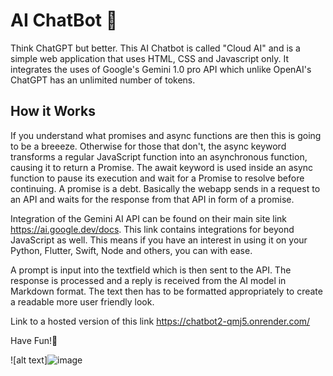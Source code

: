 # AI ChatBot 🤖

Think ChatGPT but better. This AI Chatbot is called "Cloud AI" and is a simple web application that uses HTML, CSS and Javascript only. It integrates the uses of Google's Gemini 1.0 pro API which unlike OpenAI's ChatGPT has an unlimited number of tokens. 

## How it Works

If you understand what promises and async functions are then this is going to be a breeeze. Otherwise for those that don't, the async keyword transforms a regular JavaScript function into an asynchronous function, causing it to return a Promise. The await keyword is used inside an async function to pause its execution and wait for a Promise to resolve before continuing. A promise is a debt. Basically the webapp sends in a request to an API and waits for the response from that API in form of a promise. 

Integration of the Gemini AI API can be found on their main site link https://ai.google.dev/docs. This link contains integrations for beyond JavaScript as well. This means if you have an interest in using it on your Python, Flutter, Swift, Node and others, you can with ease. 

A prompt is input into the textfield which is then sent to the API. The response is processed and a reply is received from the AI model in Markdown format. The text then has to be formatted appropriately to create a readable more user friendly look.

Link to a hosted version of this link https://chatbot2-qmj5.onrender.com/

Have Fun!🫡

![alt text]![image](https://github.com/anzieri/ChatBot/assets/88835282/6557996e-7111-4117-8f39-3d64e5dc3794)

